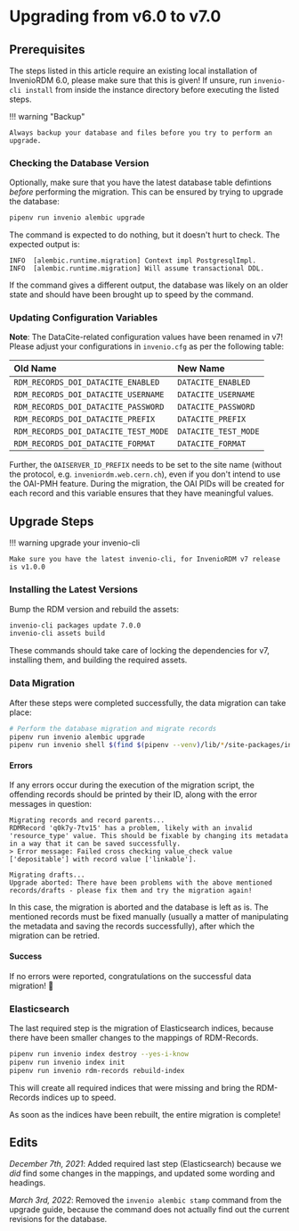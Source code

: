 # Upgrading from v6.0 to v7.0


## Prerequisites

The steps listed in this article require an existing local installation of
InvenioRDM 6.0, please make sure that this is given! If unsure, run
`invenio-cli install` from inside the instance directory before executing the
listed steps.

!!! warning "Backup"

    Always backup your database and files before you try to perform an upgrade.


### Checking the Database Version

Optionally, make sure that you have the latest database table defintions *before* performing the migration.
This can be ensured by trying to upgrade the database:

```bash
pipenv run invenio alembic upgrade
```

The command is expected to do nothing, but it doesn't hurt to check.
The expected output is:

```
INFO  [alembic.runtime.migration] Context impl PostgresqlImpl.
INFO  [alembic.runtime.migration] Will assume transactional DDL.
```

If the command gives a different output, the database was likely on an older state and should have been brought up to speed by the command.


### Updating Configuration Variables

**Note**: The DataCite-related configuration values have been renamed in v7!
Please adjust your configurations in `invenio.cfg` as per the following table:

| Old Name                             | New Name             |
| :----------------------------------- | :------------------- |
| `RDM_RECORDS_DOI_DATACITE_ENABLED`   | `DATACITE_ENABLED`   |
| `RDM_RECORDS_DOI_DATACITE_USERNAME`  | `DATACITE_USERNAME`  |
| `RDM_RECORDS_DOI_DATACITE_PASSWORD`  | `DATACITE_PASSWORD`  |
| `RDM_RECORDS_DOI_DATACITE_PREFIX`    | `DATACITE_PREFIX`    |
| `RDM_RECORDS_DOI_DATACITE_TEST_MODE` | `DATACITE_TEST_MODE` |
| `RDM_RECORDS_DOI_DATACITE_FORMAT`    | `DATACITE_FORMAT`    |


Further, the `OAISERVER_ID_PREFIX` needs to be set to the site name (without the protocol, e.g. `inveniordm.web.cern.ch`),
even if you don't intend to use the OAI-PMH feature.
During the migration, the OAI PIDs will be created for each record and this variable ensures that they have meaningful values.


## Upgrade Steps

!!! warning upgrade your invenio-cli

    Make sure you have the latest invenio-cli, for InvenioRDM v7 release is v1.0.0


### Installing the Latest Versions

Bump the RDM version and rebuild the assets:

```bash
invenio-cli packages update 7.0.0
invenio-cli assets build
```

These commands should take care of locking the dependencies for v7, installing them, and building the required assets.


### Data Migration

After these steps were completed successfully, the data migration can take place:

```bash
# Perform the database migration and migrate records
pipenv run invenio alembic upgrade
pipenv run invenio shell $(find $(pipenv --venv)/lib/*/site-packages/invenio_app_rdm -name migrate_6_0_to_7_0.py)
```

#### Errors

If any errors occur during the execution of the migration script, the offending records should be printed by their ID, along with the error messages in question:

```
Migrating records and record parents...
RDMRecord 'q0k7y-7tv15' has a problem, likely with an invalid 'resource_type' value. This should be fixable by changing its metadata in a way that it can be saved successfully.
> Error message: Failed cross checking value_check value ['depositable'] with record value ['linkable'].

Migrating drafts...
Upgrade aborted: There have been problems with the above mentioned records/drafts - please fix them and try the migration again!
```

In this case, the migration is aborted and the database is left as is.
The mentioned records must be fixed manually (usually a matter of manipulating the metadata and saving the records successfully), after which the migration can be retried.


#### Success

If no errors were reported, congratulations on the successful data migration! 🥳


### Elasticsearch

The last required step is the migration of Elasticsearch indices, because there have been smaller changes to the mappings of RDM-Records.

```bash
pipenv run invenio index destroy --yes-i-know
pipenv run invenio index init
pipenv run invenio rdm-records rebuild-index
```

This will create all required indices that were missing and bring the RDM-Records indices up to speed.

As soon as the indices have been rebuilt, the entire migration is complete!


## Edits

*December 7th, 2021*: Added required last step (Elasticsearch) because we *did* find some changes in the mappings, and updated some wording and headings.

*March 3rd, 2022*: Removed the `invenio alembic stamp` command from the upgrade guide, because the command does not actually find out the current revisions for the database.
